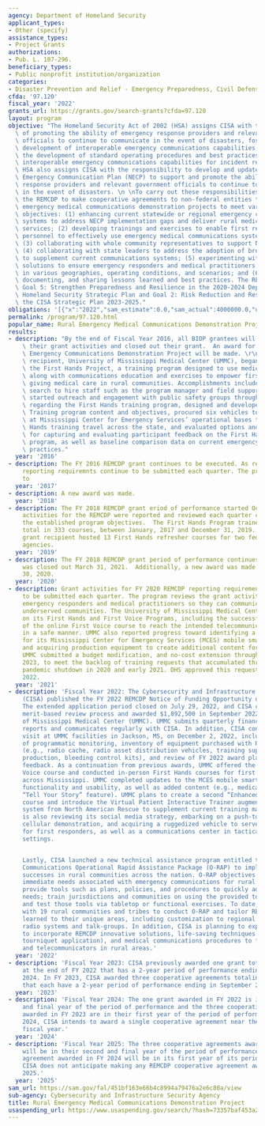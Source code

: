 ```yaml
---
agency: Department of Homeland Security
applicant_types:
- Other (specify)
assistance_types:
- Project Grants
authorizations:
- Pub. L. 107-296.
beneficiary_types:
- Public nonprofit institution/organization
categories:
- Disaster Prevention and Relief - Emergency Preparedness, Civil Defense
cfda: '97.120'
fiscal_year: '2022'
grants_url: https://grants.gov/search-grants?cfda=97.120
layout: program
objective: "The Homeland Security Act of 2002 (HSA) assigns CISA with the responsibilities\
  \ of promoting the ability of emergency response providers and relevant government\
  \ officials to continue to communicate in the event of disasters, fostering the\
  \ development of interoperable emergency communications capabilities, and promoting\
  \ the development of standard operating procedures and best practices for using\
  \ interoperable emergency communications capabilities for incident response. The\
  \ HSA also assigns CISA with the responsibility to develop and update a National\
  \ Emergency Communication Plan (NECP) to support and promote the ability of emergency\
  \ response providers and relevant government officials to continue to communicate\
  \ in the event of disasters. \n \nTo carry out these responsibilities, CISA established\
  \ the REMCDP to make cooperative agreements to non-federal entities to pursue rural\
  \ emergency medical communications demonstration projects to meet various program\
  \ objectives: (1) enhancing current statewide or regional emergency communications\
  \ systems to address NECP implementation gaps and deliver rural medical care and\
  \ services; (2) developing trainings and exercises to enable first responders and\
  \ personnel to effectively use emergency medical communications system and equipment;\
  \ (3) collaborating with whole community representatives to support NECP activities;\
  \ (4) collaborating with state leaders to address the adoption of broadband communications\
  \ to supplement current communications systems; (5) experimenting with innovative\
  \ solutions to ensure emergency responders and medical practitioners can communicate\
  \ in various geographies, operating conditions, and scenarios; and (6) identifying,\
  \ documenting, and sharing lessons learned and best practices. The REMCDP supports\
  \ Goal 5: Strengthen Preparedness and Resilience in the 2020-2024 Department of\
  \ Homeland Security Strategic Plan and Goal 2: Risk Reduction and Resilience in\
  \ the CISA Strategic Plan 2023-2025."
obligations: '[{"x":"2022","sam_estimate":0.0,"sam_actual":4000000.0,"usa_spending_actual":1872935.24},{"x":"2023","sam_estimate":0.0,"sam_actual":4276023.0,"usa_spending_actual":3859953.0},{"x":"2024","sam_estimate":1000000.0,"sam_actual":0.0,"usa_spending_actual":416070.0}]'
permalink: /program/97.120.html
popular_name: Rural Emergency Medical Communications Demonstration Project (REMCDP)
results:
- description: "By the end of Fiscal Year 2016, all BIDP grantees will have completed\
    \ their grant activities and closed out their grant.  An award for the Rural Medical\
    \ Emergency Communications Demonstration Project will be made. \r\n The grant\
    \ recipient, University of Mississippi Medical Center (UMMC), began developing\
    \ the First Hands Project, a training program designed to use medical education\
    \ along with communications education and exercises to empower first providers\
    \ giving medical care in rural communities. Accomplishments included: Began the\
    \ search to hire staff such as the program manager and field support specialists,\
    \ started outreach and engagement with public safety groups throughout the state\
    \ regarding the First Hands training program, designed and developed First Hands\
    \ Training program content and objectives, procured six vehicles to be located\
    \ at Mississippi Center for Emergency Services’ operational bases to support First\
    \ Hands training travel across the state, and evaluated options and solutions\
    \ for capturing and evaluating participant feedback on the First Hands training\
    \ program, as well as baseline comparison data on current emergency communications\
    \ practices."
  year: '2016'
- description: The FY 2016 REMCDP grant continues to be executed. As required, REMCDP
    reporting requiremnts continue to be submitted each quarter. The program continues
    to
  year: '2017'
- description: A new award was made.
  year: '2018'
- description: The FY 2018 REMCDP grant eriod of performance started October 1, 2018.  Grant
    activities for the REMCDP were reported and reviewed each quarter consistent with
    the established program objectives.  The First Hands Program trained 6,088 participants
    total in 333 courses, between January, 2017 and December 31, 2019.  Also, the
    grant recipient hosted 13 First Hands refresher courses for two federal law enforcement
    agencies.
  year: '2019'
- description: The FY 2018 REMCDP grant period of performance continues, and the grant
    was closed out March 31, 2021.  Additionally, a new award was made on September
    30, 2020.
  year: '2020'
- description: Grant activities for FY 2020 REMCDP reporting requirements continue
    to be submitted each quarter. The program reviews the grant activities that support
    emergency responders and medical practitioners so they can communicate in rural,
    underserved communities. The University of Mississippi Medical Center (UMMC) reported
    on its First Hands and First Voice Programs, including the successful implementation
    of the online First Voice course to reach the intended telecommunicator audience
    in a safe manner. UMMC also reported progress toward identifying a new platform
    for its Mississippi Center for Emergency Services (MCES) mobile smartphone application
    and acquiring production equipment to create additional content for the application.
    UMMC submitted a budget modification, and no-cost extension through February 28,
    2023, to meet the backlog of training requests that accumulated through the COVID-19
    pandemic shutdown in 2020 and early 2021. DHS approved this request in January
    2022.
  year: '2021'
- description: 'Fiscal Year 2022: The Cybersecurity and Infrastructure Security Agency
    (CISA) published the FY 2022 REMCDP Notice of Funding Opportunity on June 1, 2022.
    The extended application period closed on July 29, 2022, and CISA completed a
    merit-based review process and awarded $1,892,500 in September 2022 to the University
    of Mississippi Medical Center (UMMC). UMMC submits quarterly financial and performance
    reports and communicates regularly with CISA. In addition, CISA conducted a site
    visit at UMMC facilities in Jackson, MS, on December 2, 2022, including discussion
    of programmatic monitoring, inventory of equipment purchased with REMDCP funds
    (e.g., radio cache, radio asset distribution vehicles, training supplies, audio/visual
    production, bleeding control kits), and review of FY 2022 award plans and panel
    feedback. As a continuation from previous awards, UMMC offered the online First
    Voice course and conducted in-person First Hands courses for first responders
    across Mississippi. UMMC completed updates to the MCES mobile smartphone application
    functionality and usability, as well as added content (e.g., medical videos, podcasts,
    “Tell Your Story” feature). UMMC plans to create a second “Enhanced First Hands”
    course and introduce the Virtual Patient Interactive Trainer augmented reality
    system from North American Rescue to supplement current training materials. UMMC
    is also reviewing its social media strategy, embarking on a push-to-talk over
    cellular demonstration, and acquiring a ruggedized vehicle to serve as an ambulance
    for first responders, as well as a communications center in tactical or disaster
    settings.


    Lastly, CISA launched a new technical assistance program entitled the Rural Emergency
    Communications Operational Rapid Assistance Package (O-RAP) to implement REMCDP
    successes in rural communities across the nation. O-RAP objectives are to identify
    immediate needs associated with emergency communications for rural medical care;
    provide tools such as plans, policies, and procedures to quickly address identified
    needs; train jurisdictions and communities on using the provided tools; and apply
    and test those tools via tabletop or functional exercises. To date, CISA has engaged
    with 19 rural communities and tribes to conduct O-RAP and tailor REMCDP lessons
    learned to their unique areas, including customization to regional land mobile
    radio systems and talk-groups. In addition, CISA is planning to expand training
    to incorporate REMCDP innovative solutions, life-saving techniques (e.g., CPR,
    tourniquet application), and medical communications procedures to first responders
    and telecommunicators in rural areas.'
  year: '2022'
- description: 'Fiscal Year 2023: CISA previously awarded one grant totaling $1,892,500
    at the end of FY 2022 that has a 2-year period of performance ending in September
    2024. In FY 2023, CISA awarded three cooperative agreements totaling $4,276,023
    that each have a 2-year period of performance ending in September 2025.'
  year: '2023'
- description: 'Fiscal Year 2024: The one grant awarded in FY 2022 is in its second
    and final year of the period of performance and the three cooperative agreements
    awarded in FY 2023 are in their first year of the period of performance. In FY
    2024, CISA intends to award a single cooperative agreement near the end of the
    fiscal year.'
  year: '2024'
- description: 'Fiscal Year 2025: The three cooperative agreements awarded in FY 2023
    will be in their second and final year of the period of performance. The cooperative
    agreement awarded in FY 2024 will be in its first year of its period of performance.
    CISA does not anticipate making any REMCDP cooperative agreement awards in FY
    2025.'
  year: '2025'
sam_url: https://sam.gov/fal/451bf163e66b4c8994a79476a2e6c80a/view
sub-agency: Cybersecurity and Infrastructure Security Agency
title: Rural Emergency Medical Communications Demonstration Project
usaspending_url: https://www.usaspending.gov/search/?hash=73357baf453a2f96e18c4634a6cfd1de
---
```

